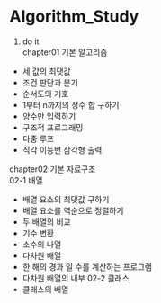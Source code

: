 # Algorithm_Study
1. do it  <br>
chapter01 기본 알고리즘  <br>
  - 세 값의 최댓값 
  - 조건 판단과 분기
  - 순서도의 기호
  - 1부터 n까지의 정수 합 구하기
  - 양수만 입력하기
  - 구조적 프로그래밍
  - 다중 루프
  - 직각 이등변 삼각형 출력 
  
chapter02 기본 자료구조  <br>
  02-1 배열  <br>
  - 배열 요소의 최댓값 구하기
  - 배열 요소를 역순으로 정렬하기
  - 두 배열의 비교
  - 기수 변환
  - 소수의 나열
  - 다차원 배열
  - 한 해의 경과 일 수를 계산하는 프로그램
  - 다차원 배열의 내부
  02-2 클래스  <br>
  - 클래스의 배열
